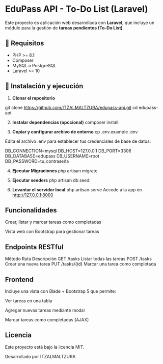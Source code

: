 # EduPass API - To-Do List (Laravel)

Este proyecto es aplicación web desarrollada con **Laravel**, que incluye un módulo para la gestión de **tareas pendientes (To-Do List)**.

## 🚀 Requisitos

- PHP >= 8.1
- Composer
- MySQL o PostgreSQL
- Laravel >= 10

## 🔧 Instalación y ejecución

1. **Clonar el repositorio**

git clone https://github.com/ITZALMALTZURA/edupass-api.git
cd edupass-api

2. **Instalar dependencias (opccional)**
composer install

3. **Copiar y configurar archivo de entorno**
cp .env.example .env

Edita el archivo .env para establecer tus credenciales de base de datos:

DB_CONNECTION=mysql
DB_HOST=127.0.0.1
DB_PORT=3306
DB_DATABASE=edupass
DB_USERNAME=root
DB_PASSWORD=tu_contraseña

4. **Ejecutar Migraciones**
php artisan migrate

5. **Ejecutar  seeders**
php artisan db:seed

6. **Levantar el servidor local**
php artisan serve
Accede a la app en http://127.0.0.1:8000

## Funcionalidades
Crear, listar y marcar tareas como completadas

Vista web con Bootstrap para gestionar tareas

## Endpoints RESTful
Método	Ruta	Descripción
GET	/tasks	Listar todas las tareas
POST	/tasks	Crear una nueva tarea
PUT	/tasks/{id}	Marcar una tarea como completada

## Frontend
Incluye una vista con Blade + Bootstrap 5 que permite:

Ver tareas en una tabla

Agregar nuevas tareas mediante modal

Marcar tareas como completadas (AJAX)

## Licencia
Este proyecto está bajo la licencia MIT.

Desarrollado por ITZALMALTZURA
